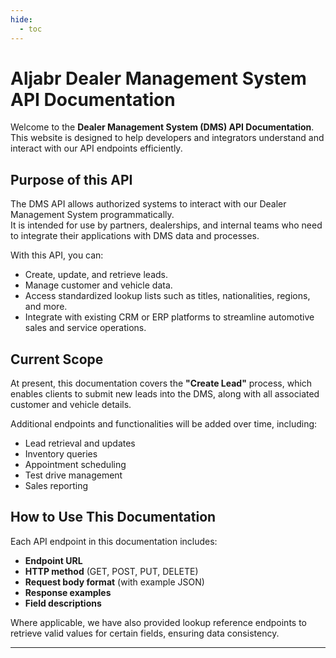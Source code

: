 ```yaml
---
hide:
  - toc
---
```


# Aljabr Dealer Management System API Documentation

Welcome to the **Dealer Management System (DMS) API Documentation**.  
This website is designed to help developers and integrators understand and interact with our API endpoints efficiently.

## Purpose of this API

The DMS API allows authorized systems to interact with our Dealer Management System programmatically.  
It is intended for use by partners, dealerships, and internal teams who need to integrate their applications with DMS data and processes.

With this API, you can:
- Create, update, and retrieve leads.
- Manage customer and vehicle data.
- Access standardized lookup lists such as titles, nationalities, regions, and more.
- Integrate with existing CRM or ERP platforms to streamline automotive sales and service operations.

## Current Scope

At present, this documentation covers the **"Create Lead"** process, which enables clients to submit new leads into the DMS, along with all associated customer and vehicle details.

Additional endpoints and functionalities will be added over time, including:
- Lead retrieval and updates
- Inventory queries
- Appointment scheduling
- Test drive management
- Sales reporting

## How to Use This Documentation

Each API endpoint in this documentation includes:
- **Endpoint URL**  
- **HTTP method** (GET, POST, PUT, DELETE)  
- **Request body format** (with example JSON)  
- **Response examples**  
- **Field descriptions**  

Where applicable, we have also provided lookup reference endpoints to retrieve valid values for certain fields, ensuring data consistency.

---